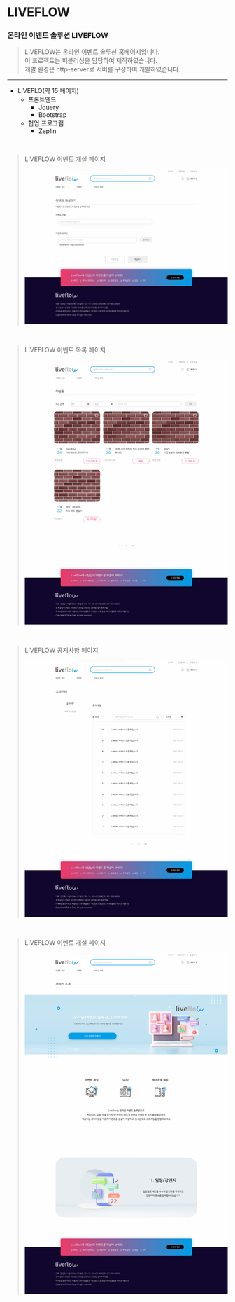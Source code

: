# LIVEFLOW

### 온라인 이벤트 솔루션 LIVEFLOW

> LIVEFLOW는 온라인 이벤트 솔루션 홈페이지입니다.  
> 이 프로젝트는 퍼블리싱을 담당하여 제작하였습니다.  
> 개발 환경은 http-server로 서버를 구성하여 개발하였습니다.

---

- LIVEFLO(약 15 페이지)
    - 프론트엔드
        - Jquery
        - Bootstrap
    - 협업 프로그램
        - Zeplin

<br />

> LIVEFLOW 이벤트 개설 페이지
> 
> <img src="images/liveflow_event_add.png" alt="LIVEFLOW 이벤트 개설 페이지" />

<br />

> LIVEFLOW 이벤트 목록 페이지
> 
> <img src="images/liveflow_event_list.png" alt="LIVEFLOW 이벤트 목록 페이지" />

<br />

> LIVEFLOW 공지사항 페이지
> 
> <img src="images/liveflow_notice.png" alt="LIVEFLOW 공지사항 페이지" />

<br />

> LIVEFLOW 이벤트 개설 페이지
> 
> <img src="images/liveflow_service_intro.png" alt="LIVEFLOW 이벤트 개설 페이지" />
